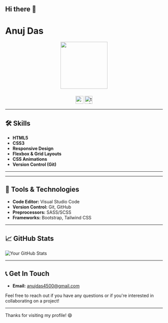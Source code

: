 ## Hi there 👋

<!--
**anuj-das/anuj-das** is a ✨ _special_ ✨ repository because its `README.md` (this file) appears on your GitHub profile.

Here are some ideas to get you started:

- 🔭 I’m currently working on ...
- 🌱 I’m currently learning ...
- 👯 I’m looking to collaborate on ...
- 🤔 I’m looking for help with ...
- 💬 Ask me about ...
- 📫 How to reach me: ...
- 😄 Pronouns: ...
- ⚡ Fun fact: ...
-->
# Anuj Das

<div align="center">
  <img height="150" src="https://media.giphy.com/media/M9gbBd9nbDrOTu1Mqx/giphy.gif"  />
</div>

###

<div align="center">
  <a href="https://www.youtube.com/@AnujDas-q2k"> <img src="https://img.shields.io/static/v1?message=Youtube&logo=youtube&label=&color=FF0000&logoColor=white&labelColor=&style=for-the-badge" height="25" alt="youtube logo"  /></a>
  <a href="https://x.com/anujdas481"><img src="https://img.shields.io/static/v1?message=Twitter&logo=twitter&label=&color=1DA1F2&logoColor=white&labelColor=&style=for-the-badge" height="25" alt="twitter logo"  /> </a>
</div>


---

## 🛠️ Skills

- **HTML5**
- **CSS3**
- **Responsive Design**
- **Flexbox & Grid Layouts**
- **CSS Animations**
- **Version Control (Git)**

---



---

## 🔧 Tools & Technologies

- **Code Editor:** Visual Studio Code
- **Version Control:** Git, GitHub
- **Preprocessors:** SASS/SCSS
- **Frameworks:** Bootstrap, Tailwind CSS

---

## 📈 GitHub Stats

![Your GitHub Stats](https://github-readme-stats.vercel.app/api?username=yourusername&show_icons=true&count_private=true&hide=prs&theme=radical) <!-- Replace with your GitHub Stats -->

---

## 📞 Get In Touch

- **Email:** [anujdas4500@gmail.com](mailto:your.email@example.com)


Feel free to reach out if you have any questions or if you're interested in collaborating on a project!

---

Thanks for visiting my profile! 😄












